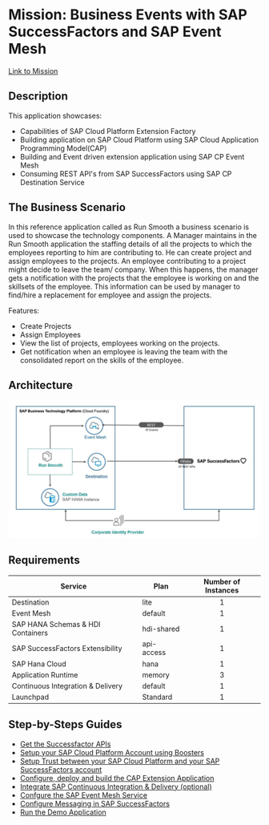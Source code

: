 # Mission: Business Events with SAP SuccessFactors and SAP Event Mesh

[Link to Mission]()

## Description

This application showcases:

* Capabilities of SAP Cloud Platform Extension Factory
* Building application on SAP Cloud Platform using SAP Cloud Application Programming Model(CAP)
* Building and Event driven extension application using SAP CP Event Mesh
* Consuming REST API's from SAP SuccessFactors using SAP CP Destination Service

## The Business Scenario

In this reference application called as Run Smooth a business scenario is used to showcase the technology components. A Manager maintains in the Run Smooth application the staffing details of all the projects to which the employees reporting to him are contributing to. He can create project and assign employees to the projects. An employee contributing to a project might decide to leave the team/ company. When this happens, the manager gets a notification with the projects that the employee is working on and the skillsets of the employee. This information can be used by manager to find/hire a replacement for employee and assign the projects.

Features:
* Create Projects
* Assign Employees
* View the list of projects, employees working on the projects.
* Get notification when an employee is leaving the team with the consolidated report on the skills of the employee.


## Architecture


![Solution Diagram](../images/SolutionDiagram.png)

## Requirements


| Service                           | Plan       | Number of Instances |
|-----------------------------------|------------|:-------------------:|
| Destination                       | lite       |          1          |
| Event Mesh              | default    |          1          |
| SAP HANA Schemas & HDI Containers | hdi-shared |          1          |
| SAP SuccessFactors Extensibility  | api-access |          1          |
| SAP Hana Cloud                  | hana |          1          |
| Application Runtime              | memory         |          3          |
| Continuous Integration & Delivery	    |  default	 |	    1	       |
|Launchpad     |  Standard	 |	    1       |


## Step-by-Steps Guides

* [Get the Successfactor APIs](../api-hub/README.md) 
* [Setup your SAP Cloud Platform Account using Boosters](../scp-setup/README.md) 
* [Setup Trust between your SAP Cloud Platform and your SAP SuccessFactors account](../trust-setup/README.md)
* [Configure, deploy and build the CAP Extension Application](../extension-app/README.md)
* [Integrate SAP Continuous Integration & Delivery (optional)](../cicd/README.md) 
* [Confgure the SAP Event Mesh Service](../ems-config/README.md) 
* [Configure Messaging in SAP SuccessFactors](../sf-configuration/README.md)
* [Run the Demo Application](../run-demo/README.md)
